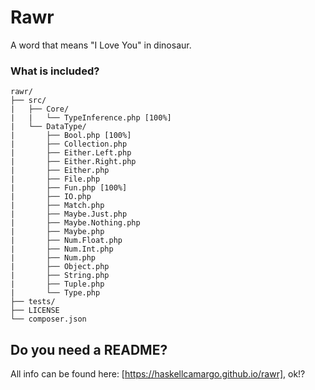 # Rawr
A word that means "I Love You" in dinosaur.

### What is included?

```
rawr/
├── src/
|   ├── Core/
|   |   └── TypeInference.php [100%]
|   └── DataType/
|       ├── Bool.php [100%]
|       ├── Collection.php
|       ├── Either.Left.php
|       ├── Either.Right.php
|       ├── Either.php
|       ├── File.php
|       ├── Fun.php [100%]
|       ├── IO.php
|       ├── Match.php
|       ├── Maybe.Just.php
|       ├── Maybe.Nothing.php
|       ├── Maybe.php
|       ├── Num.Float.php
|       ├── Num.Int.php
|       ├── Num.php
|       ├── Object.php
|       ├── String.php
|       ├── Tuple.php
|       └── Type.php
├── tests/
├── LICENSE
└── composer.json
```


## Do you need a README?

All info can be found here: [https://haskellcamargo.github.io/rawr], ok!?
